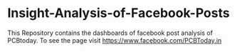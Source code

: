 # Insight-Analysis-of-Facebook-Posts
This Repository contains the dashboards of facebook post analysis of PCBtoday. To see the page visit https://www.facebook.com/PCBToday.in
